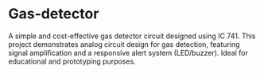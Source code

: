 # Gas-detector
A simple and cost-effective gas detector circuit designed using IC 741. This project demonstrates analog circuit design for gas detection, featuring signal amplification and a responsive alert system (LED/buzzer). Ideal for educational and prototyping purposes.
